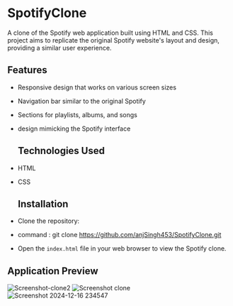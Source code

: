 # SpotifyClone
A clone of the Spotify web application built using HTML and CSS. This project aims to replicate the original Spotify website's layout and design, providing a similar user experience.

## Features
- Responsive design that works on various screen sizes
- Navigation bar similar to the original Spotify
- Sections for playlists, albums, and songs
- design mimicking the Spotify interface

  ## Technologies Used
- HTML
- CSS

  ## Installation
- Clone the repository:
- command :  git clone https://github.com/anjSingh453/SpotifyClone.git
- Open the `index.html` file in your web browser to view the Spotify clone.

  
## Application Preview
![Screenshot-clone2](https://github.com/user-attachments/assets/20520d5f-78ab-4700-8c75-16bb50dcca50)
![Screenshot clone](https://github.com/user-attachments/assets/a3c4d862-43bb-442d-bbba-973527f15702)
![Screenshot 2024-12-16 234547](https://github.com/user-attachments/assets/072a4b94-3428-463a-ba46-7ebe20e7e76e)





 
